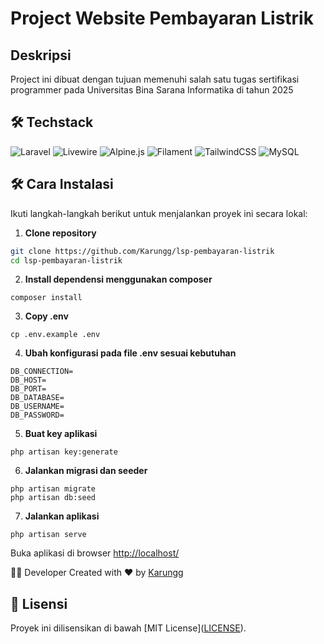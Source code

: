 # Project Website Pembayaran Listrik

## Deskripsi

Project ini dibuat dengan tujuan memenuhi salah satu tugas sertifikasi programmer pada Universitas Bina Sarana Informatika di tahun 2025

## 🛠️ Techstack

![Laravel](https://img.shields.io/badge/laravel-%23FF2D20.svg?style=for-the-badge&logo=laravel&logoColor=white) ![Livewire](https://img.shields.io/badge/livewire-%234e56a6.svg?style=for-the-badge&logo=livewire&logoColor=white) ![Alpine.js](https://img.shields.io/badge/alpinejs-white.svg?style=for-the-badge&logo=alpinedotjs&logoColor=%238BC0D0) ![Filament](https://img.shields.io/badge/Filament-FFAA00?style=for-the-badge&logoColor=%23000000) ![TailwindCSS](https://img.shields.io/badge/tailwindcss-%2338B2AC.svg?style=for-the-badge&logo=tailwind-css&logoColor=white) ![MySQL](https://img.shields.io/badge/mysql-4479A1.svg?style=for-the-badge&logo=mysql&logoColor=white)

## 🛠️ Cara Instalasi

Ikuti langkah-langkah berikut untuk menjalankan proyek ini secara lokal:

1. **Clone repository**

```bash
git clone https://github.com/Karungg/lsp-pembayaran-listrik
cd lsp-pembayaran-listrik
```

2. **Install dependensi menggunakan composer**

```
composer install
```

3. **Copy .env**

```
cp .env.example .env
```

4. **Ubah konfigurasi pada file .env sesuai kebutuhan**

```
DB_CONNECTION=
DB_HOST=
DB_PORT=
DB_DATABASE=
DB_USERNAME=
DB_PASSWORD=
```

5. **Buat key aplikasi**
```
php artisan key:generate
```

6. **Jalankan migrasi dan seeder**

```
php artisan migrate
php artisan db:seed
```

7. **Jalankan aplikasi**

```
php artisan serve
```

Buka aplikasi di browser <a href="http://localhost:8000">http://localhost/</a>

👨‍💻 Developer
Created with ❤️ by <a href="https://github.com/Karungg">Karungg</a>

## 📄 Lisensi

Proyek ini dilisensikan di bawah [MIT License](<a href="https://github.com/Karungg/lsp-pembayaran-listrik?tab=MIT-1-ov-file">LICENSE</a>).
